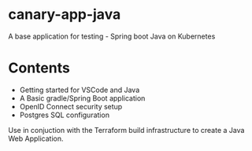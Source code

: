 # canary-app-java
A base application for testing - Spring boot Java on Kubernetes

# Contents

* Getting started for VSCode and Java
* A Basic gradle/Spring Boot application
* OpenID Connect security setup
* Postgres SQL configuration

Use in conjuction with the Terraform build infrastructure to create a Java Web Application.
